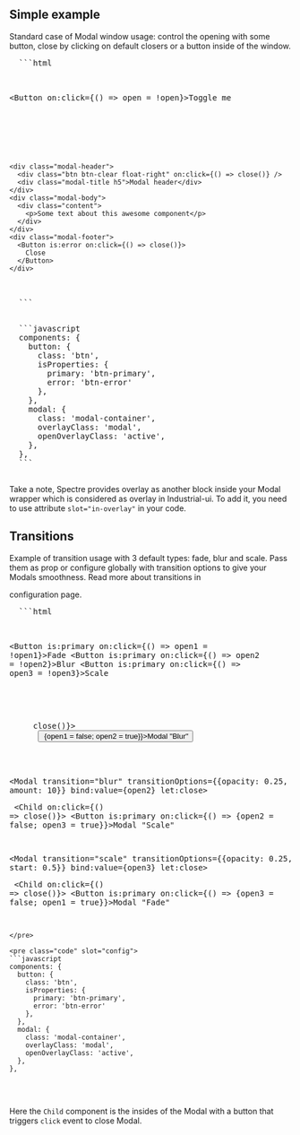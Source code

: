 <script>
import Intro from './intro.md';
import Link from '../../_components/link.svelte';
import ShowBlock from '../../_components/show-block.svelte';
import PropsSlotsMarkup from './props-slots-markup.md';
import SimpleExample from './simple-example/spectre.svelte';
import TransitionsExample from './transitions/spectre.svelte';
</script>

<Intro />


<h2 id="simple-example">Simple example</h2>

Standard case of Modal window usage: control the opening with some button,
close by clicking on default closers or a button inside of the window.

<ShowBlock>
  <SimpleExample />
  
  <pre class="code" slot="code">
  ```html
  <script>
    import {Modal, Button} from 'industrial-ui';
    let open = false;
  </script>
  
  <Button on:click={() => open = !open}>Toggle me</Button>
  
  <Modal bind:value={open} let:close>
    <div slot="in-overlay" class="modal-overlay" />
  
    <div class="modal-header">
      <div class="btn btn-clear float-right" on:click={() => close()} />
      <div class="modal-title h5">Modal header</div>
    </div>
    <div class="modal-body">
      <div class="content">
        <p>Some text about this awesome component</p>
      </div>
    </div>
    <div class="modal-footer">
      <Button is:error on:click={() => close()}>
        Close
      </Button>
    </div>
  </Modal>
  ```
  </pre>

  <pre class="code" slot="config">
  ```javascript
  components: {
    button: {
      class: 'btn',
      isProperties: {
        primary: 'btn-primary',
        error: 'btn-error'
      },
    },
    modal: {
      class: 'modal-container',
      overlayClass: 'modal',
      openOverlayClass: 'active',
    },
  },
  ```
  </pre>
</ShowBlock>

Take a note, Spectre provides overlay as another block inside your Modal wrapper
which is considered as overlay in Industrial-ui. To add it, you need to use
attribute `slot="in-overlay"` in your code.


<h2 id="transitions">Transitions</h2>

Example of transition usage with 3 default types: fade, blur and scale. Pass them as prop or configure globally
with transition options to give your Modals smoothness. Read more about transitions in 
<Link path="/docs/configuration" hash="transition">configuration page</Link>. 

<ShowBlock>
  <TransitionsExample />
  
  <pre class="code" slot="code">
  ```html
  <script>
    import {Modal, Button} from 'industrial-ui';
    import Child from '../modal-children/spectre.svelte';
    let open1 = false, open2 = false, open3 = false;
  </script>
  
  <Button is:primary on:click={() => open1 = !open1}>Fade</Button>
  <Button is:primary on:click={() => open2 = !open2}>Blur</Button>
  <Button is:primary on:click={() => open3 = !open3}>Scale</Button>
  
  <Modal transition="fade" bind:value={open1} let:close>
    <div slot="in-overlay" class="modal-overlay" />
    <Child on:click={() => close()}>
      <Button is:primary on:click={() => {open1 = false; open2 = true}}>Modal "Blur"</Button>
    </Child>
  </Modal>
  
  <Modal transition="blur" transitionOptions={{opacity: 0.25, amount: 10}} bind:value={open2} let:close>
    <div slot="in-overlay" class="modal-overlay" />
    <Child on:click={() => close()}>
      <Button is:primary on:click={() => {open2 = false; open3 = true}}>Modal "Scale"</Button>
    </Child>
  </Modal>
  
  <Modal transition="scale" transitionOptions={{opacity: 0.25, start: 0.5}} bind:value={open3} let:close>
    <div slot="in-overlay" class="modal-overlay" />
    <Child on:click={() => close()}>
      <Button is:primary on:click={() => {open3 = false; open1 = true}}>Modal "Fade"</Button>
    </Child>
  </Modal>
  ```
  </pre>

  <pre class="code" slot="config">
  ```javascript
  components: {
    button: {
      class: 'btn',
      isProperties: {
        primary: 'btn-primary',
        error: 'btn-error'
      },
    },
    modal: {
      class: 'modal-container',
      overlayClass: 'modal',
      openOverlayClass: 'active',
    },
  },
  ```
  </pre>
</ShowBlock>

Here the `Child` component is the insides of the Modal with a button that triggers `click` event to close Modal.


<PropsSlotsMarkup />
